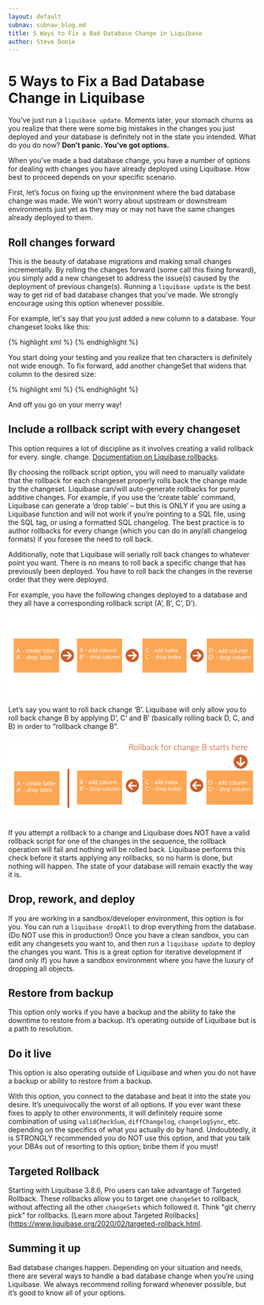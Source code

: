 ```yaml
---
layout: default
subnav: subnav_blog.md
title: 5 Ways to Fix a Bad Database Change in Liquibase
author: Steve Donie
---
```

# 5 Ways to Fix a Bad Database Change in Liquibase

You’ve just run a `liquibase update`. Moments later, your stomach churns as you realize that there were some big mistakes in the changes you just deployed and your database is definitely not in the state you intended. What do you do now?
**Don’t panic. You’ve got options.**

When you’ve made a bad database change, you have a number of options for dealing with changes you have already deployed using Liquibase. How best to proceed depends on your specific scenario. 

First, let’s focus on fixing up the environment where the bad database change was made. We won’t worry about upstream or downstream environments just yet as they may or may not have the same changes already deployed to them.

## Roll changes forward
This is the beauty of database migrations and making small changes incrementally. By rolling the changes forward (some call this fixing forward), you simply add a new changeset to address the issue(s) caused by the deployment of previous change(s). Running a `liquibase update` is the best way to get rid of bad database changes that you’ve made. We strongly encourage using this option whenever possible. 

For example, let's say that you just added a new column to a database. Your changeset looks like this:

{% highlight xml %}
<changeSet author="BobTheDBA" id="add-country-to-address">
<addColumn tableName="address">
<column name="country" type="VARCHAR2(10 CHAR)">
</column>
</addColumn>
</changeSet>
{% endhighlight %}

You start doing your testing and you realize that ten characters is definitely not wide enough. To fix forward, add another changeSet that widens that column to the desired size:

{% highlight xml %}
<changeSet author="BobTheDBA" id="widen-country-column">
<modifyDataType columnName="country" newDataType="VARCHAR2(1000 CHAR)" tableName="address"/>
</changeSet>
{% endhighlight %}

And off you go on your merry way!

## Include a rollback script with every changeset
This option requires a lot of discipline as it involves creating a valid rollback for every. single. change. [Documentation on Liquibase rollbacks](/documentation/rollback.html).

By choosing the rollback script option, you will need to manually validate that the rollback for each changeset properly rolls back the change made by the changeset. Liquibase can/will auto-generate rollbacks for purely additive changes. For example, if you use the ‘create table’ command, Liquibase can generate a ‘drop table’ – but this is ONLY if you are using a Liquibase function and will not work if you’re pointing to a SQL file, using the SQL tag, or using a formatted SQL changelog. The best practice is to author rollbacks for every change (which you can do in any/all changelog formats) if you foresee the need to roll back.

Additionally, note that Liquibase will serially roll back changes to whatever point you want. There is no means to roll back a specific change that has previously been deployed. You have to roll back the changes in the reverse order that they were deployed. 

For example, you have the following changes deployed to a database and they all have a corresponding rollback script (A’, B’, C’, D’). 

<img src="/images/change scripts and rollback scripts.png" alt="Liquibase Change Scripts and Rollback">

Let’s say you want to roll back change ‘B’. Liquibase will only allow you to roll back change B by applying D’, C’ and B’ (basically rolling back D, C, and B) in order to “rollback change B”.

<img src="/images/rollback-a-change-liquibase.png" alt="Rollback a Change in Liquibase">

If you attempt a rollback to a change and Liquibase does NOT have a valid rollback script for one of the changes in the sequence, the rollback operation will fail and nothing will be rolled back. Liquibase performs this check before it starts applying any rollbacks, so no harm is done, but nothing will happen. The state of your database will remain exactly the way it is.

## Drop, rework, and deploy
If you are working in a sandbox/developer environment, this option is for you. You can run a `liquibase dropAll` to drop everything from the database. (Do NOT use this in production!) Once you have a clean sandbox, you can edit any changesets you want to, and then run a `liquibase update` to deploy the changes you want. This is a great option for iterative development if (and only if) you have a sandbox environment where you have the luxury of dropping all objects.

## Restore from backup
This option only works if you have a backup and the ability to take the downtime to restore from a backup. It’s operating outside of Liquibase but is a path to resolution.

## Do it live
This option is also operating outside of Liquibase and when you do not have a backup or ability to restore from a backup. 

With this option, you connect to the database and beat it into the state you desire. It’s unequivocally the worst of all options. If you ever want these fixes to apply to other environments, it will definitely require some combination of using `validCheckSum`, `diffChangelog`, `changelogSync`, etc. depending on the specifics of what you actually do by hand. Undoubtedly, it is STRONGLY recommended you do NOT use this option, and that you talk your DBAs out of resorting to this option; bribe them if you must!

## Targeted Rollback
Starting with Liquibase 3.8.6, Pro users can take advantage of Targeted Rollback. These rollbacks allow you to target one `changeSet` to rollback, without affecting all the other `changeSets` which followed it. Think "git cherry pick" for rollbacks. [Learn more about Targeted Rollbacks](https://www.liquibase.org/2020/02/targeted-rollback.html.

## Summing it up
Bad database changes happen. Depending on your situation and needs, there are several ways to handle a bad database change when you’re using Liquibase. We always recommend rolling forward whenever possible, but it’s good to know all of your options.
